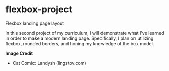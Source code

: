 # flexbox-project
Flexbox landing page layout

In this second project of my curriculum, I will demonstrate what I've learned in order to make a modern landing page. Specifically, I plan on utilizing flexbox, rounded borders, and honing my knowledge of the box model.

**Image Credit**

- Cat Comic: Landysh (lingstov.com)